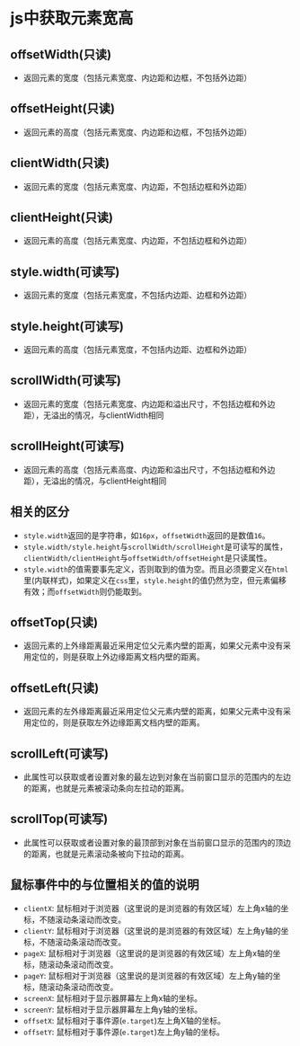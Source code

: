 # js中获取元素宽高

## offsetWidth(只读)

* 返回元素的宽度（包括元素宽度、内边距和边框，不包括外边距）

## offsetHeight(只读)

* 返回元素的高度（包括元素宽度、内边距和边框，不包括外边距）

## clientWidth(只读)

* 返回元素的宽度（包括元素宽度、内边距，不包括边框和外边距）

## clientHeight(只读)

* 返回元素的高度（包括元素宽度、内边距，不包括边框和外边距）

## style.width(可读写)

* 返回元素的宽度（包括元素宽度，不包括内边距、边框和外边距）

## style.height(可读写)

* 返回元素的高度（包括元素宽度，不包括内边距、边框和外边距）

## scrollWidth(可读写)

* 返回元素的宽度（包括元素宽度、内边距和溢出尺寸，不包括边框和外边距），无溢出的情况，与clientWidth相同

## scrollHeight(可读写)

* 返回元素的高度（包括元素高度、内边距和溢出尺寸，不包括边框和外边距），无溢出的情况，与clientHeight相同

## 相关的区分

* `style.width`返回的是字符串，如`16px`，`offsetWidth`返回的是数值`16`。
* `style.width/style.height`与`scrollWidth/scrollHeight`是可读写的属性，`clientWidth/clientHeight`与`offsetWidth/offsetHeight`是只读属性。
* `style.width`的值需要事先定义，否则取到的值为空。而且必须要定义在`html`里(内联样式)，如果定义在`css`里，`style.height`的值仍然为空，但元素偏移有效；而`offsetWidth`则仍能取到。

## offsetTop(只读)

* 返回元素的上外缘距离最近采用定位父元素内壁的距离，如果父元素中没有采用定位的，则是获取上外边缘距离文档内壁的距离。
  
## offsetLeft(只读)

* 返回元素的左外缘距离最近采用定位父元素内壁的距离，如果父元素中没有采用定位的，则是获取左外边缘距离文档内壁的距离。

## scrollLeft(可读写)

* 此属性可以获取或者设置对象的最左边到对象在当前窗口显示的范围内的左边的距离，也就是元素被滚动条向左拉动的距离。

## scrollTop(可读写)

* 此属性可以获取或者设置对象的最顶部到对象在当前窗口显示的范围内的顶边的距离，也就是元素滚动条被向下拉动的距离。

## 鼠标事件中的与位置相关的值的说明

* `clientX`: 鼠标相对于浏览器（这里说的是浏览器的有效区域）左上角x轴的坐标，不随滚动条滚动而改变。
* `clientY`: 鼠标相对于浏览器（这里说的是浏览器的有效区域）左上角y轴的坐标，不随滚动条滚动而改变。
* `pageX`: 鼠标相对于浏览器（这里说的是浏览器的有效区域）左上角x轴的坐标，随滚动条滚动而改变。
* `pageY`: 鼠标相对于浏览器（这里说的是浏览器的有效区域）左上角y轴的坐标，随滚动条滚动而改变。
* `screenX`: 鼠标相对于显示器屏幕左上角x轴的坐标。
* `screenY`: 鼠标相对于显示器屏幕左上角y轴的坐标。
* `offsetX`: 鼠标相对于事件源(`e.target`)左上角X轴的坐标。
* `offsetY`: 鼠标相对于事件源(`e.target`)左上角y轴的坐标。
